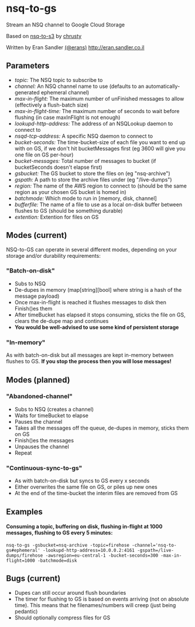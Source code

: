 # nsq-to-gs
Stream an NSQ channel to Google Cloud Storage

Based on [nsq-to-s3](https://github.com/chrusty/nsq-to-s3) by [chrusty](https://github.com/chrusty)

Written by Eran Sandler [(@erans)](https://twitter.com/erans) http://eran.sandler.co.il

## Parameters
* _topic:_ The NSQ topic to subscribe to
* _channel:_ An NSQ channel name to use (defaults to an automatically-generated ephemeral channel)
* _max-in-flight:_ The maximum number of unFinished messages to allow (effectively a flush-batch size)
* _max-in-flight-time:_ The maximum number of seconds to wait before flushing (in case maxInFlight is not enough)
* _lookupd-http-address:_ The address of an NSQLookup daemon to connect to
* _nsqd-tcp-address:_ A specific NSQ daemon to connect to
* _bucket-seconds:_ The time-bucket-size of each file you want to end up with on GS, if we don't hit bucketMessages first (eg 3600 will give you one file on GS per-hour)
* _bucket-messages:_ Total number of messages to bucket (if bucketSeconds doesn't elapse first)
* _gsbucket:_ The GS bucket to store the files on (eg "nsq-archive")
* _gspath:_ A path to store the archive files under (eg "/live-dumps")
* _region:_ The name of the AWS region to connect to (should be the same region as your chosen GS bucket is homed in)
* _batchmode:_ Which mode to run in [memory, disk, channel]
* _bufferfile:_ The name of a file to use as a local on-disk buffer between flushes to GS (should be something durable)
* _extention:_ Extention for files on GS

## Modes (current)
NSQ-to-GS can operate in several different modes, depending on your storage and/or durability requirements:

### "Batch-on-disk"
  * Subs to NSQ
  * De-dupes in memory (map[string][bool] where string is a hash of the message payload)
  * Once max-in-flight is reached it flushes messages to disk then Finish()es them
  * After timeBucket has elapsed it stops consuming, sticks the file on GS, clears the de-dupe map and continues
  * **You would be well-advised to use some kind of persistent storage**

### "In-memory"
As with batch-on-disk but all messages are kept in-memory between flushes to GS. **If you stop the process then you will lose messages!**

## Modes (planned)

### "Abandoned-channel"
  * Subs to NSQ (creates a channel)
  * Waits for timeBucket to elapse
  * Pauses the channel
  * Takes all the messages off the queue, de-dupes in memory, sticks them on GS
  * Finish()es the messages
  * Unpauses the channel
  * Repeat

### "Continuous-sync-to-gs"
  * As with batch-on-disk but syncs to GS every x seconds
  * Either overwrites the same file on GS, or piles up new ones
  * At the end of the time-bucket the interim files are removed from GS

## Examples

#### Consuming a topic, buffering on disk, flushing in-flight at 1000 messages, flushing to GS every 5 minutes:
```
nsq-to-gs -gsbucket=nsq-archive -topic=firehose -channel='nsq-to-gs#ephemeral' -lookupd-http-address=10.0.0.2:4161 -gspath=/live-dumps/firehose -awsregion=eu-central-1 -bucket-seconds=300 -max-in-flight=1000 -batchmode=disk
```

## Bugs (current)
* Dupes can still occur around flush boundaries
* The timer for flushing to GS is based on events arriving (not on absolute time). This means that he filenames/numbers will creep (just being pedantic)
* Should optionally compress files for GS
